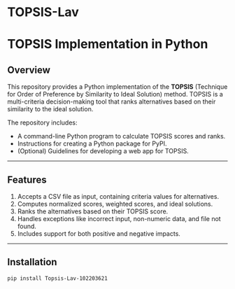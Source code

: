 # TOPSIS-Lav
# **TOPSIS Implementation in Python**

## **Overview**
This repository provides a Python implementation of the **TOPSIS** (Technique for Order of Preference by Similarity to Ideal Solution) method. TOPSIS is a multi-criteria decision-making tool that ranks alternatives based on their similarity to the ideal solution.

The repository includes:
- A command-line Python program to calculate TOPSIS scores and ranks.
- Instructions for creating a Python package for PyPI.
- (Optional) Guidelines for developing a web app for TOPSIS.

---

## **Features**
1. Accepts a CSV file as input, containing criteria values for alternatives.
2. Computes normalized scores, weighted scores, and ideal solutions.
3. Ranks the alternatives based on their TOPSIS score.
4. Handles exceptions like incorrect input, non-numeric data, and file not found.
5. Includes support for both positive and negative impacts.

---
## **Installation**
```bash
pip install Topsis-Lav-102203621

